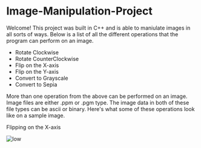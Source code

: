 # Image-Manipulation-Project

Welcome! This project was built in C++ and is able to maniulate images in all sorts of ways. Below is a list of all the different operations that the program can perform on an image. 

* Rotate Clockwise
* Rotate CounterClockwise
* Flip on the X-axis 
* Flip on the Y-axis
* Convert to Grayscale
* Convert to Sepia

More than one operation from the above can be performed on an image. Image files are either .ppm or .pgm type. The image data in both of these file types can be ascii or binary. Here's what some of these operations look like on a sample image. 

Flipping on the X-axis



![low](https://user-images.githubusercontent.com/94260151/189504383-13be84f2-4d4c-4232-83a7-862b7a572a91.jpg)
